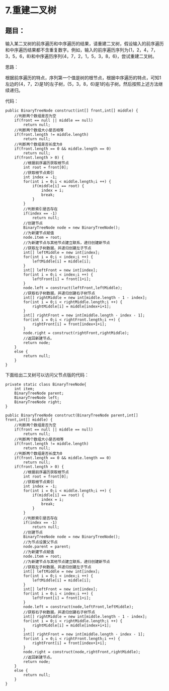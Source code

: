 # 7.重建二叉树

## 题目：

输入某二叉树的前序遍历和中序遍历的结果，请重建二叉树，假设输入的前序遍历和中序遍历结果都不含重复数字。例如，输入的前序遍历序列为{1，2，4，7，3，5，6，8}和中序遍历序列{4，7，2，1，5，3，8，6}，尝试重建二叉树。

思路：

根据前序遍历的特点，序列第一个值是树的根节点，根据中序遍历的特点，可知1左边的{4，7，2}是1的左子树，{5，3，8，6}是1的右子树。然后按照上述方法继续递归。

代码：

    public BinaryTreeNode construct(int[] front,int[] middle) {
		//判断两个数组是否为空
		if(front == null || middle == null)
			return null;
		//判断两个数组大小是否相等
		if(front.length != middle.length)
			return null;
		//判断两个数组是否长度为0
		if(front.length == 0 && middle.length == 0)
			return null;
		if(front.length > 0) {
			//根据前序遍历获取根节点
			int root = front[0];
			//获取根节点索引
			int index = -1;
			for(int i = 0;i < middle.length;i ++) {
				if(middle[i] == root) {
					index = i;
					break;
				}
			}
			//判断索引是否存在
			if(index == -1)
				return null;
			//创建节点
			BinaryTreeNode node = new BinaryTreeNode();
			//为新建节点赋值
			node.item = root;
			//为新建节点与其他节点建立联系，递归创建新节点
			//获取左子树数据，并递归创建左子节点
			int[] leftMiddle = new int[index];
			for(int i = 0;i < index;i ++) {
				leftMiddle[i] = middle[i];
			}
			int[] leftFront = new int[index];
			for(int i = 0;i < index;i ++) {
				leftFront[i] = front[1+i];
			}
			node.left = construct(leftFront,leftMiddle);
			//获取右子树数据，并递归创建右子树节点
			int[] rightMiddle = new int[middle.length - 1 - index];
			for(int i = 0;i < rightMiddle.length;i ++) {
				rightMiddle[i] = middle[index+i+1];
			}
			int[] rightFront = new int[middle.length - index - 1];
			for(int i = 0;i < rightFront.length;i ++) {
				rightFront[i] = front[index+1+i];
			}
			node.right = construct(rightFront,rightMiddle);
			//返回新建节点。
			return node;
		}
		else {
			return null;
		}
	}

下面给出二叉树可以访问父节点版的代码：

	private static class BinaryTreeNode{
		int item;
		BinaryTreeNode parent;
		BinaryTreeNode left;
		BinaryTreeNode right;
	}
	
	public BinaryTreeNode construct(BinaryTreeNode parent,int[] front,int[] middle) {
		//判断两个数组是否为空
		if(front == null || middle == null)
			return null;
		//判断两个数组大小是否相等
		if(front.length != middle.length)
			return null;
		//判断两个数组是否长度为0
		if(front.length == 0 && middle.length == 0)
			return null;
		if(front.length > 0) {
			//根据前序遍历获取根节点
			int root = front[0];
			//获取根节点索引
			int index = -1;
			for(int i = 0;i < middle.length;i ++) {
				if(middle[i] == root) {
					index = i;
					break;
				}
			}
			//判断索引是否存在
			if(index == -1)
				return null;
			//创建节点
			BinaryTreeNode node = new BinaryTreeNode();
			//为节点设置父节点
			node.parent = parent;
			//为新建节点赋值
			node.item = root;
			//为新建节点与其他节点建立联系，递归创建新节点
			//获取左子树数据，并递归创建左子节点
			int[] leftMiddle = new int[index];
			for(int i = 0;i < index;i ++) {
				leftMiddle[i] = middle[i];
			}
			int[] leftFront = new int[index];
			for(int i = 0;i < index;i ++) {
				leftFront[i] = front[1+i];
			}
			node.left = construct(node,leftFront,leftMiddle);
			//获取右子树数据，并递归创建右子树节点
			int[] rightMiddle = new int[middle.length - 1 - index];
			for(int i = 0;i < rightMiddle.length;i ++) {
				rightMiddle[i] = middle[index+i+1];
			}
			int[] rightFront = new int[middle.length - index - 1];
			for(int i = 0;i < rightFront.length;i ++) {
				rightFront[i] = front[index+1+i];
			}
			node.right = construct(node,rightFront,rightMiddle);
			//返回新建节点。
			return node;
		}
		else {
			return null;
		}
	}